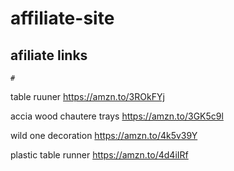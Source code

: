 # affiliate-site
## afiliate links
   
    # 
   table ruuner
https://amzn.to/3ROkFYj

accia wood chautere trays 
https://amzn.to/3GK5c9l

wild one decoration
https://amzn.to/4k5v39Y

plastic table runner
https://amzn.to/4d4iIRf

